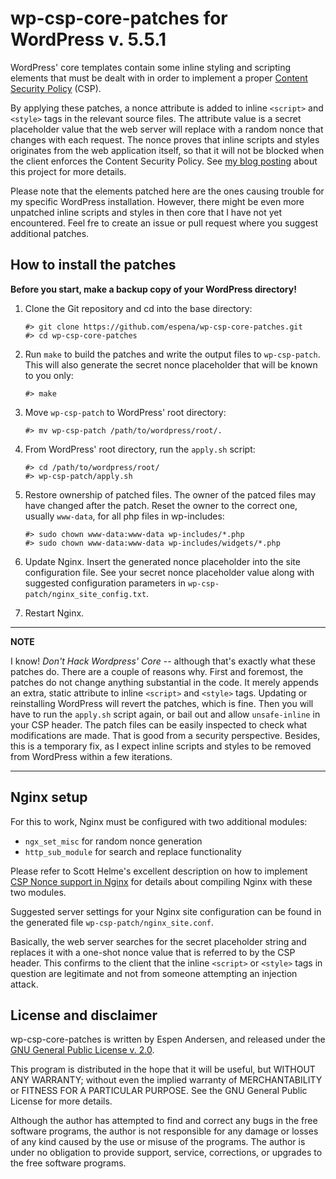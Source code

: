 # wp-csp-core-patches for WordPress v. 5.5.1

WordPress' core templates contain some inline styling and scripting elements
that must be dealt with in order to implement a proper
[Content Security Policy](https://en.wikipedia.org/wiki/Content_Security_Policy)
(CSP).

By applying these patches, a nonce attribute is added to inline `<script>`
and `<style>` tags in the relevant source files. The attribute value is a
secret placeholder value that the web server will replace with a random nonce
that changes with each request. The nonce proves that inline scripts and styles
originates from the web application itself, so that it will not be blocked when
the client enforces the Content Security Policy. See
[my blog posting](https://espenandersen.no/fixing-content-security-in-wordpress/)
about this project for more details.

Please note that the elements patched here are the ones causing trouble for my
specific WordPress installation. However, there might be even more unpatched
inline scripts and styles in then core that I have not yet encountered. Feel
fre to create an issue or pull request where you suggest additional patches.

## How to install the patches

**Before you start, make a backup copy of your WordPress directory!**

1. Clone the Git repository and cd into the base directory:
   ```
   #> git clone https://github.com/espena/wp-csp-core-patches.git
   #> cd wp-csp-core-patches
   ```
2. Run `make` to build the patches and write the output files to `wp-csp-patch`.
   This will also generate the secret nonce placeholder that will be
   known to you only:
   ```
   #> make
   ```
3. Move `wp-csp-patch` to WordPress' root directory:
   ```
   #> mv wp-csp-patch /path/to/wordpress/root/.
   ```
4. From WordPress' root directory, run the `apply.sh` script:
   ```
   #> cd /path/to/wordpress/root/
   #> wp-csp-patch/apply.sh
   ```
5. Restore ownership of patched files. The owner of the patced files may have
   changed after the patch. Reset the owner to the correct one,
   usually `www-data`, for all php files in wp-includes:
   ```
   #> sudo chown www-data:www-data wp-includes/*.php
   #> sudo chown www-data:www-data wp-includes/widgets/*.php
   ```

6. Update Nginx. Insert the generated nonce placeholder into the site
   configuration file. See your secret nonce placeholder value along with
   suggested configuration parameters in `wp-csp-patch/nginx_site_config.txt`.

7. Restart Nginx.
---
**NOTE**

I know! *Don't Hack Wordpress' Core* -- although that's exactly what these
patches do. There are a couple of reasons why. First and foremost, the patches
do not change anything substantial in the code. It merely appends an extra,
static attribute to inline `<script>` and `<style>` tags. Updating or
reinstalling WordPress will revert the patches, which is fine. Then you will
have to run the `apply.sh` script again, or bail out and allow `unsafe-inline`
in your CSP header. The patch files can be easily inspected to check what
modifications are made. That is good from a security perspective. Besides,
this is a temporary fix, as I expect inline scripts and styles to be removed
from WordPress within a few iterations.

---

## Nginx setup

For this to work, Nginx must be configured with two additional modules:
* `ngx_set_misc` for random nonce generation
* `http_sub_module` for search and replace functionality

Please refer to Scott Helme's excellent description on how to implement
[CSP Nonce support in Nginx](https://scotthelme.co.uk/csp-nonce-support-in-nginx/)
for details about compiling Nginx with these two modules.

Suggested server settings for your Nginx site configuration can be found in the
generated file `wp-csp-patch/nginx_site.conf`.

Basically, the web server searches for the secret placeholder string and replaces
it with a one-shot nonce value that is referred to by the CSP header. This
confirms to the client that the inline `<script>` or `<style>` tags in question
are legitimate and not from someone attempting an injection attack.

## License and disclaimer

wp-csp-core-patches is written by Espen Andersen, and released under the
[GNU General Public License v. 2.0](https://github.com/espena/wp-csp-core-patches/blob/main/LICENSE).

This program is distributed in the hope that it will be useful, but WITHOUT ANY
WARRANTY; without even the implied warranty of MERCHANTABILITY or FITNESS FOR A
PARTICULAR PURPOSE. See the GNU General Public License for more details.

Although the author has attempted to find and correct any bugs in the free
software programs, the author is not responsible for any damage or losses of
any kind caused by the use or misuse of the programs. The author is under no
obligation to provide support, service, corrections, or upgrades
to the free software programs.
